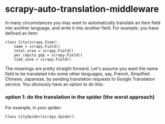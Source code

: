 # scrapy-auto-translation-middleware

In many circumstances you may want to automatically translate an Item field into another language, and write it into another field. For example, you have defined an Item:

    class City(scrapy.Item):
	    name = scrapy.Field()
	    total_area = scrapy.Field()
	    per_capita_gdp = scrapy.Field()
	    time_zone = scrapy.Field()

The meanings are pretty straight forward. Let's assume you want the name field to be translated into some other languages, say, French, Simplfied Chinese, Japanese, by sending translation requests to Google Translation service. You obviously have an option to do this:
### option 1:  do the translation in the spider (the worst approach)
For example, in your spider:

    Class CitySpider(scrapy.Spider):

 
<!--stackedit_data:
eyJoaXN0b3J5IjpbLTE5Njc0MDA2NDYsLTExODIzMTU5OTksLT
g5OTA5MjM4OCwxMDA1OTE5MzgyLC0xNDYzMDY3ODI5LDcwMzUz
MjcsLTk4NzkyMTczLC0yMTAzMTU4MTM3LC04ODU0ODkyNl19
-->